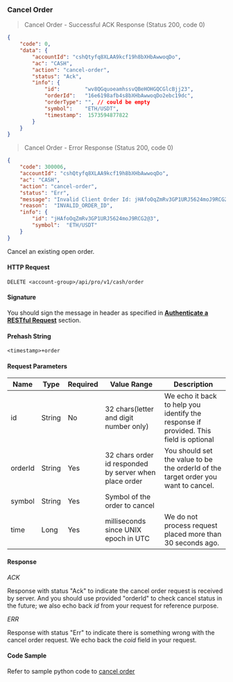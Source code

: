 ###
### Cancel Order

> Cancel Order - Successful ACK Response (Status 200, code 0)

```json
{
    "code": 0,
    "data": {
        "accountId": "cshQtyfq8XLAA9kcf19h8bXHbAwwoqDo",
        "ac": "CASH",
        "action": "cancel-order",
        "status": "Ack",
        "info": {
            "id":        "wv8QGquoeamhssvQBeHOHGQCGlcBjj23",
            "orderId":   "16e6198afb4s8bXHbAwwoqDo2ebc19dc",
            "orderType": "", // could be empty
            "symbol":    "ETH/USDT",
            "timestamp":  1573594877822
        }
    }
}
```

> Cancel Order - Error Response (Status 200, code 0)

```json
{
    "code": 300006,
    "accountId": "cshQtyfq8XLAA9kcf19h8bXHbAwwoqDo",
    "ac": "CASH",
    "action": "cancel-order",
    "status": "Err",
    "message": "Invalid Client Order Id: jHAfoOqZmRv3GP1URJ5624moJ9RCG2@3",
    "reason":  "INVALID_ORDER_ID",
    "info": {
        "id": "jHAfoOqZmRv3GP1URJ5624moJ9RCG2@3",
        "symbol":  "ETH/USDT"
    }
}
```

Cancel an existing open order.

#### HTTP Request

`DELETE <account-group>/api/pro/v1/cash/order`

#### Signature

You should sign the message in header as specified in [**Authenticate a RESTful Request**](#sign-a-request) section.

#### Prehash String

`<timestamp>+order`

#### Request Parameters

Name        | Type   |Required| Value Range                                            | Description
------------|--------|--------| ------------------------------------------------------ | ---------------
id          | String |  No    | 32 chars(letter and digit number only)                 | We echo it back to help you identify the response if provided. This field is optional
orderId     | String |  Yes   | 32 chars order id responded by server when place order | You should set the value to be the orderId of the target order you want to cancel.
symbol      | String |  Yes   | Symbol of the order to cancel                          |  
time        | Long   |  Yes   | milliseconds since UNIX epoch in UTC                   | We do not process request placed more than 30 seconds ago.

#### Response

*ACK*

Response with status "Ack" to indicate the cancel order request is received by server. And you should use provided "orderId" to check cancel status in the future; we also echo back *id* from your request for reference purpose.

*ERR*

Response with status "Err" to indicate there is something wrong with the cancel order request. We echo back the *coid* field in your request.

#### Code Sample

Refer to sample python code to [cancel order](https://github.com/HuojuPro/huoju-api-demo/blob/master/python/order_cancel.py)
